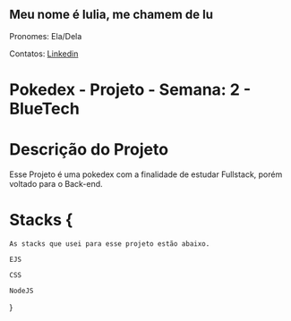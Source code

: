 ## Meu nome é Iulia, me chamem de Iu
Pronomes: Ela/Dela

Contatos: <a href="https://www.linkedin.com/in/iulia-mitch-f-dos-santos-29b015230/">Linkedin</a>

# Pokedex - Projeto - Semana: 2 - BlueTech

# Descrição do Projeto
Esse Projeto é uma pokedex com a finalidade de estudar Fullstack, porém voltado para o Back-end.


# Stacks {
    As stacks que usei para esse projeto estão abaixo.

    EJS

    CSS

    NodeJS
}

